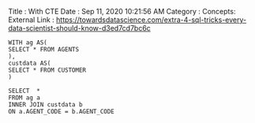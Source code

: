Title : With CTE
Date : Sep 11, 2020 10:21:56 AM
Category : 
Concepts: 
External Link : https://towardsdatascience.com/extra-4-sql-tricks-every-data-scientist-should-know-d3ed7cd7bc6c


```
WITH ag AS(
SELECT * FROM AGENTS
),
custdata AS(
SELECT * FROM CUSTOMER
)

SELECT  * 
FROM ag a
INNER JOIN custdata b
ON a.AGENT_CODE = b.AGENT_CODE

```
